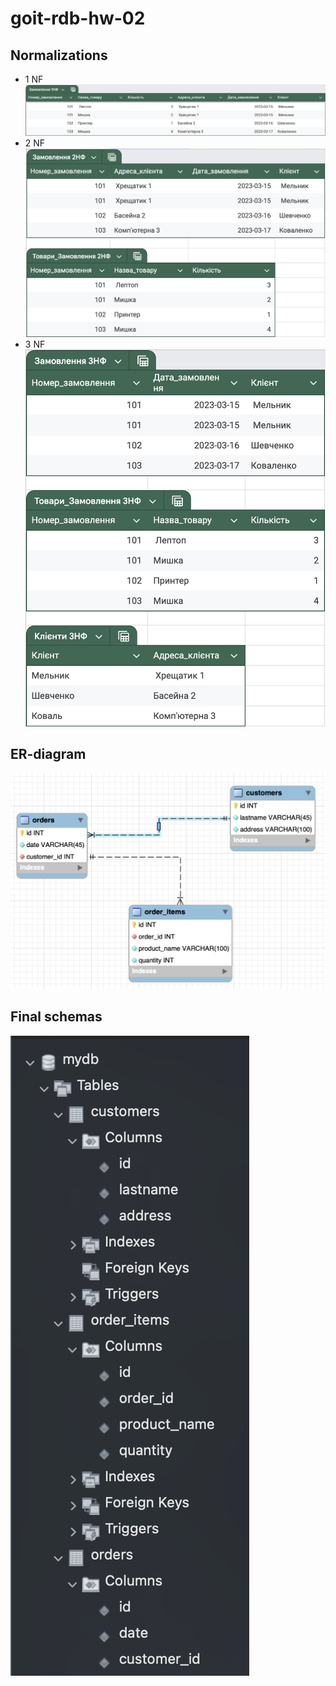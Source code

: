 # goit-rdb-hw-02

## Normalizations

- 1 NF ![1 NF](./1NF.png)
- 2 NF ![2 NF](./2NF.png)
- 3 NF ![3 NF](./3NF.png)

## ER-diagram

![ER diagram](./ER-diagram.png)

## Final schemas

![Schemas](./Schemas.png)